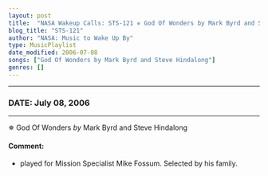 ```yaml
---
layout: post
title:  "NASA Wakeup Calls: STS-121 ✵ God Of Wonders by Mark Byrd and Steve Hindalong ✫ July 08, 2006"
blog_title: "STS-121"
author: "NASA: Music to Wake Up By"
type: MusicPlaylist
date_modified: 2006-07-08
songs: ["God Of Wonders by Mark Byrd and Steve Hindalong"]
genres: []
---
```


----
### DATE: July 08, 2006
----
✵ God Of Wonders *by* Mark Byrd and Steve Hindalong  

#### Comment:
* played for Mission Specialist Mike Fossum. Selected by his family.



<br/>
<center>
	<a target="_blank"
	   href="https://twitter.com/intent/tweet?hashtags=Space,NASA,Playlist,NASAWakeupCalls,SpaceProgram&text=🚀 {{ page.author}}, '{{ page.songs.first }}' {{ page.title }}, {{ page.date | date: '%B %d, %Y' }}, {{ site.url }}{{ page.url }}&via=nasawakeupcalls"><i class="fab fa-twitter" title="Tweet this page" alt="Tweet this page" style="font-size: 1.3em;"></i></a>
	&nbsp; 	<i class="fas fa-user-astronaut" style="font-size: 1.5em;"></i> &nbsp;
    <a id="custom_amazon_link"
       type="amzn" search="#"
       category="popular music">
    <i class="fab fa-amazon" style="font-size: 1.3em;"></i></a>
</center>

<!-- Randomly resolve an individual entry from a song array -->
<script src="/assets/javascript/seedrandom.min.js"></script>
<script>
  var wake_me_up = ["God Of Wonders by Mark Byrd and Steve Hindalong"];
  var prng = new Math.seedrandom();
  function randomSong() {
    song = wake_me_up[Math.floor(Math.random() * wake_me_up.length)];
    var amazon_link = document.getElementById("custom_amazon_link");
    amazon_link.setAttribute("search", song);
  }
  window.onload = randomSong();
</script>
